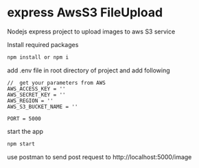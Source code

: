 # express AwsS3 FileUpload

Nodejs express project to upload images to aws S3 service

Install required packages

```bash
npm install or npm i

```

add .env file in root directory of project and add following

```.env
//  get your parameters from AWS
AWS_ACCESS_KEY = ''
AWS_SECRET_KEY = ''
AWS_REGION = ''
AWS_S3_BUCKET_NAME = ''

PORT = 5000
```

start the app

```bash
npm start
```

use postman to send post request to http://localhost:5000/image
